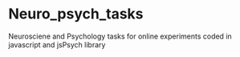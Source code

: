 # Neuro_psych_tasks
Neurosciene and Psychology tasks for online experiments coded in javascript and jsPsych library
